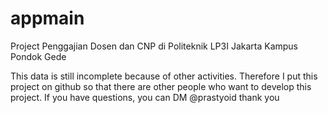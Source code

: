 # appmain
Project Penggajian Dosen dan CNP di Politeknik LP3I Jakarta Kampus Pondok Gede

This data is still incomplete because of other activities.
Therefore I put this project on github so that there are other people who want to develop this project.
If you have questions, you can DM @prastyoid
thank you
